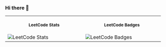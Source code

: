 ### Hi there 👋

<table>
<tr>
<th align="center">
<img width="441" height="1">
<p> 
<small>
LeetCode Stats
</small>
</p>
</th>
<th align="center">
<img width="441" height="1">
<p> 
<small>
LeetCode Badges
</small>
</p>
</th>
</tr>
<tr>
<td>
<img src="https://leetcard.jacoblin.cool/Jerish_Balakrishnan?ext=contest&font=Dancing_Script" alt="LeetCode Stats"/>
</td>
<td>
<img src="https://leetcode-badge-showcase.vercel.app/api?username=Jerish_Balakrishnan&theme=light" alt="LeetCode Badges"/>
</td>
</tr>
</table>
